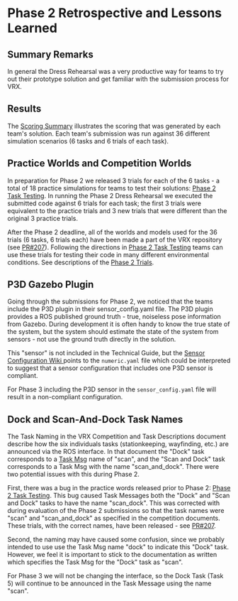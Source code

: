 # Phase 2 Retrospective and Lessons Learned #

## Summary Remarks ##

In general the Dress Rehearsal was a very productive way for teams to try out their prototype solution and get familiar with the submission process for VRX.

## Results ##

The [Scoring Summary](https://bitbucket.org/osrf/vrx/wiki/VRX%202019%20Results) illustrates the scoring that was generated by each team's solution.  Each team's submission was run against 36 different simulation scenarios (6 tasks and 6 trials of each task).  


## Practice Worlds and Competition Worlds ##

In preparation for Phase 2 we released 3 trials for each of the 6 tasks - a total of 18 practice simulations for teams to test their solutions: [Phase 2 Task Testing](https://bitbucket.org/osrf/vrx/wiki/Phase2_Task_Testing_2019).  In running the Phase 2 Dress Rehearsal we executed the submitted code against 6 trials for each task; the first 3 trials were equivalent to the practice trials and 3 new trials that were different than the original 3 practice trials.

After the Phase 2 deadline, all of the worlds and models used for the 36 trials (6 tasks, 6 trials each) have been made a part of the VRX repository (see [PR#207](https://bitbucket.org/osrf/vrx/pull-requests/207/adding-worlds-and-models-used-in-phase2/diff)).  Following the directions in [Phase 2 Task Testing](https://bitbucket.org/osrf/vrx/wiki/Phase2_Task_Testing_2019) teams can use these trials for testing their code in many different environmental conditions.  See descriptions of the [Phase 2 Trials](https://bitbucket.org/osrf/vrx/wiki/events/19/phase2_trials).

## P3D Gazebo Plugin ##

Going through the submissions for Phase 2, we noticed that the teams include the P3D plugin in their sensor_config.yaml file. The P3D plugin provides a ROS published ground truth - true, noiseless pose information from Gazebo.  During development it is often handy to know the true state of the system, but the system should estimate the state of the system from sensors - not use the ground truth directly in the solution.  

This "sensor" is not included in the Technical Guide, but the [Sensor Configuration Wiki ](https://bitbucket.org/osrf/vrx/wiki/tutorials/Creating%20a%20custom%20WAM-V%20Thruster%20and%20Sensor%20Configuration%20For%20Competition) points to the `numeric.yaml` file which could be interpreted to suggest that a sensor configuration that includes one P3D sensor is compliant.

For Phase 3 including the P3D sensor in the `sensor_config.yaml` file will result in a non-compliant configuration.

## Dock and Scan-And-Dock Task Names ##

The Task Naming in the VRX Competition and Task Descriptions document describe how the six individuals tasks (stationkeeping, wayfinding, etc.) are announced via the ROS interface.  In that document the "Dock" task corresponds to a [Task Msg](https://bitbucket.org/osrf/vrx/src/default/vrx_gazebo/msg/Task.msg) name of "scan", and the "Scan and Dock" task corresponds to a Task Msg with the name "scan_and_dock".  There were two potential issues with this during Phase 2.

First, there was a bug in the practice words released prior to Phase 2: [Phase 2 Task Testing](https://bitbucket.org/osrf/vrx/wiki/Phase2_Task_Testing_2019).  This bug caused Task Messages both the "Dock" and "Scan and Dock" tasks to have the name "scan_dock".  This was corrected with during evaluation of the Phase 2 submissions so that the task names were "scan" and "scan_and_dock" as specified in the competition documents.  These trials, with the correct names, have been released - see [PR#207](https://bitbucket.org/osrf/vrx/pull-requests/207/adding-worlds-and-models-used-in-phase2/diff).


Second, the naming may have caused some confusion, since we probably intended to use use the Task Msg name "dock" to indicate this "Dock" task.  However, we feel it is important to stick to the documentation as written which specifies the Task Msg for the "Dock" task as "scan".  

For Phase 3 we will not be changing the interface, so the Dock Task (Task 5) will continue to be announced in the Task Message using the name "scan".